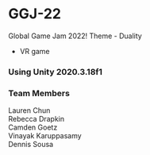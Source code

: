 # GGJ-22
Global Game Jam 2022! Theme - Duality

- VR game 

### Using Unity 2020.3.18f1


### Team Members

Lauren Chun <br>
Rebecca Drapkin <br>
Camden Goetz <br> 
Vinayak Karuppasamy <br>
Dennis Sousa <br>

